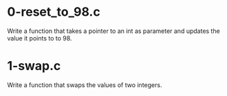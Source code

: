 # 0-reset_to_98.c
Write a function that takes a pointer to an int as parameter and updates the value it points to to 98.

# 1-swap.c
Write a function that swaps the values of two integers.
